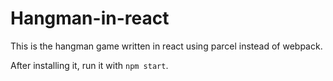 # Hangman-in-react
This is the hangman game written in react using parcel instead of webpack.

After installing it, run it with ```npm start```.
